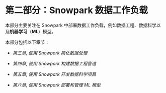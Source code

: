 # 第二部分：Snowpark 数据工作负载

本部分主要关注在 Snowpark 中部署数据工作负载，例如数据工程、数据科学以及**机器学习**（**ML**）模型。

本部分包括以下章节：

+   *第三章*, *使用 Snowpark 简化数据处理*

+   *第四章*, *使用 Snowpark 构建数据工程管道*

+   *第五章*, *使用 Snowpark 开发数据科学项目*

+   *第六章*, *使用 Snowpark 部署和管理 ML 模型*
